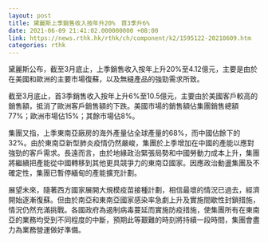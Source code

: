 ```yaml
---
layout: post
title: 黛麗斯上季銷售收入按年升20%　首3季升6%
date: 2021-06-09 21:41:02.000000000 +08:00
link: https://news.rthk.hk/rthk/ch/component/k2/1595122-20210609.htm
categories: rthk
---
```


黛麗斯公布，截至3月底止，上季銷售收入按年上升20%至4.12億元，主要是由於在美國和歐洲的主要市場復蘇，以及無縫產品的強勁需求所致。

截至3月底止，首3季銷售收入按年上升6%至10.5億元，主要由於美國客戶較高的銷售額，抵消了歐洲客戶銷售額的下跌。美國市場的銷售額佔集團銷售總額77%；歐洲市場佔15%；其餘市場佔8%。

集團又指，上季東南亞廠房的海外產量佔全球產量的68%，而中國佔餘下的32%。由於東南亞新型肺炎疫情仍然嚴峻，集團於上季增加在中國的產能以應對強勁的客戶需求。長遠而言，由於地緣政治緊張局勢和中國勞動力成本上升，集團將繼續把產能從中國轉移到其他更具競爭力的東南亞國家。因應政治動盪集團及不確定性，集團已暫停緬甸的產能擴充計劃。

展望未來，隨著西方國家展開大規模疫苗接種計劃，相信最壞的情況已過去，經濟開始逐漸復蘇。但由於南亞和東南亞國家感染率急劇上升及實施間歇性封鎖措施，情況仍然充滿挑戰。各國政府為遏制病毒蔓延而實施防疫措施，使集團所有在東南亞的業務均受到不同程度的中斷，預期此等艱難的時刻將持續一段時間，集團會盡力為業務營運做好準備。
